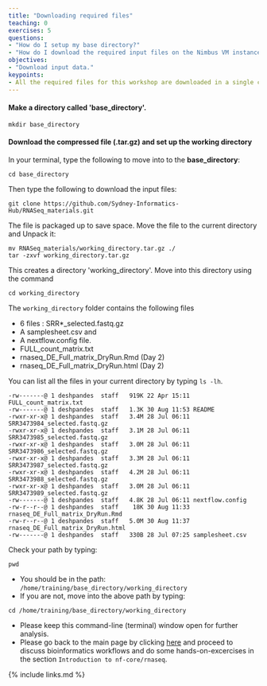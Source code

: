 ```yaml
---
title: "Downloading required files"
teaching: 0
exercises: 5
questions:
- "How do I setup my base directory?"
- "How do I download the required input files on the Nimbus VM instance?"
objectives:
- "Download input data."
keypoints:
- All the required files for this workshop are downloaded in a single compressed file.
---
```


#### Make a directory called 'base_directory'.
```
mkdir base_directory
```

#### Download the compressed file (.tar.gz) and set up the working directory

In your terminal, type the following to move into to the __base_directory__:
```
cd base_directory
```
Then type the following to download the input files:
```
git clone https://github.com/Sydney-Informatics-Hub/RNASeq_materials.git
```

The file is packaged up to save space. Move the file to the current directory and Unpack it:
```
mv RNASeq_materials/working_directory.tar.gz ./
tar -zxvf working_directory.tar.gz
```

This creates a directory 'working_directory'. Move into this directory using the command
```
cd working_directory
```

The `working_directory` folder contains the following files
* 6 files : SRR*_selected.fastq.gz
* A samplesheet.csv and 
* A nextflow.config file. 
* FULL_count_matrix.txt
* rnaseq_DE_Full_matrix_DryRun.Rmd (Day 2)
* rnaseq_DE_Full_matrix_DryRun.html (Day 2)

You can list all the files in your current directory by typing `ls -lh`. 

```
-rw-------@ 1 deshpandes  staff   919K 22 Apr 15:11 FULL_count_matrix.txt
-rw-------@ 1 deshpandes  staff   1.3K 30 Aug 11:53 README
-rwxr-xr-x@ 1 deshpandes  staff   3.4M 28 Jul 06:11 SRR3473984_selected.fastq.gz
-rwxr-xr-x@ 1 deshpandes  staff   3.1M 28 Jul 06:11 SRR3473985_selected.fastq.gz
-rwxr-xr-x@ 1 deshpandes  staff   3.0M 28 Jul 06:11 SRR3473986_selected.fastq.gz
-rwxr-xr-x@ 1 deshpandes  staff   3.3M 28 Jul 06:11 SRR3473987_selected.fastq.gz
-rwxr-xr-x@ 1 deshpandes  staff   4.2M 28 Jul 06:11 SRR3473988_selected.fastq.gz
-rwxr-xr-x@ 1 deshpandes  staff   3.0M 28 Jul 06:11 SRR3473989_selected.fastq.gz
-rw-------@ 1 deshpandes  staff   4.8K 28 Jul 06:11 nextflow.config
-rw-r--r--@ 1 deshpandes  staff    18K 30 Aug 11:33 rnaseq_DE_Full_matrix_DryRun.Rmd
-rw-r--r--@ 1 deshpandes  staff   5.0M 30 Aug 11:37 rnaseq_DE_Full_matrix_DryRun.html
-rw-------@ 1 deshpandes  staff   330B 28 Jul 07:25 samplesheet.csv
```

Check your path by typing:
```
pwd
```
- You should be in the path: ```/home/training/base_directory/working_directory``` 
- If you are not, move into the above path by typing:
```
cd /home/training/base_directory/working_directory
```


- Please keep this command-line (terminal) window open for further analysis. 
- Please go back to the main page by clicking [here](https://sydney-informatics-hub.github.io/RNASeq_dryrun_Biocommons/) and proceed to discuss bioinformatics workflows and do some hands-on-excercises in the section `Introduction to nf-core/rnaseq`.

{% include links.md %}
